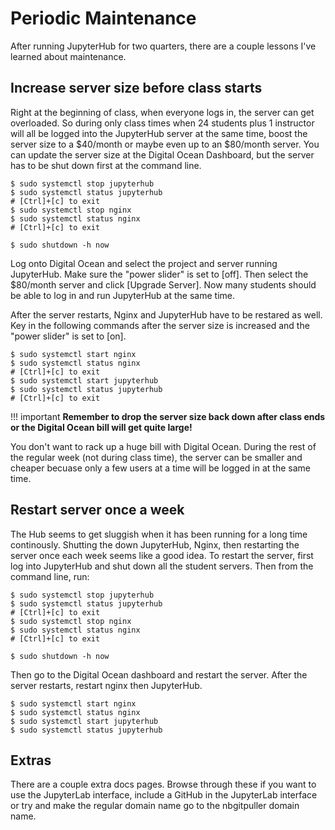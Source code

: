 # Periodic Maintenance

After running JupyterHub for two quarters, there are a couple lessons I've learned about maintenance.

## Increase server size before class starts

Right at the beginning of class, when everyone logs in, the server can get overloaded. So during only class times when 24 students plus 1 instructor will all be logged into the JupyterHub server at the same time, boost the server size to a $40/month or maybe even up to an $80/month server. You can update the server size at the Digital Ocean Dashboard, but the server has to be shut down first at the command line.

```text
$ sudo systemctl stop jupyterhub
$ sudo systemctl status jupyterhub
# [Ctrl]+[c] to exit
$ sudo systemctl stop nginx
$ sudo systemctl status nginx
# [Ctrl]+[c] to exit

$ sudo shutdown -h now
```

Log onto Digital Ocean and select the project and server running JupyterHub. Make sure the "power slider" is set to [off]. Then select the $80/month server and click [Upgrade Server]. Now many students should be able to log in and run JupyterHub at the same time. 

After the server restarts, Nginx and JupyterHub have to be restared as well. Key in the following commands after the server size is increased and the "power slider" is set to [on].

```text
$ sudo systemctl start nginx
$ sudo systemctl status nginx
# [Ctrl]+[c] to exit
$ sudo systemctl start jupyterhub
$ sudo systemctl status jupyterhub
# [Ctrl]+[c] to exit
```

!!! important
    <strong>Remember to drop the server size back down after class ends or the Digital Ocean bill will get quite large!</strong>

You don't want to rack up a huge bill with Digital Ocean. During the rest of the regular week (not during class time), the server can be smaller and cheaper becuase only a few users at a time will be logged in at the same time. 

## Restart server once a week

The Hub seems to get sluggish when it has been running for a long time continously. Shutting the down JupyterHub, Nginx, then restarting the server once each week seems like a good idea. To restart the server, first log into JupyterHub and shut down all the student servers. Then from the command line, run:

```text
$ sudo systemctl stop jupyterhub
$ sudo systemctl status jupyterhub
# [Ctrl]+[c] to exit
$ sudo systemctl stop nginx
$ sudo systemctl status nginx
# [Ctrl]+[c] to exit

$ sudo shutdown -h now
```

Then go to the Digital Ocean dashboard and restart the server. After the server restarts, restart nginx then JupyterHub.

```text
$ sudo systemctl start nginx
$ sudo systemctl status nginx
$ sudo systemctl start jupyterhub
$ sudo systemctl status jupyterhub
```

## Extras

There are a couple extra docs pages. Browse through these if you want to use the JupyterLab interface, include a GitHub in the JupyterLab interface or try and make the regular domain name go to the nbgitpuller domain name.

<br>
 